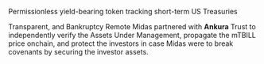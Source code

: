 Permissionless yield-bearing token tracking short-term US Treasuries

Transparent, and Bankruptcy Remote
Midas partnered with **Ankura** Trust to independently verify the Assets Under Management, propagate the mTBILL price onchain, and protect the investors in case Midas were to break covenants by securing the investor assets.